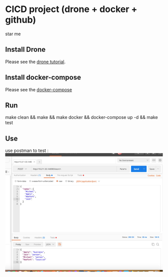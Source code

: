 # CICD project (drone + docker + github)

star me

## Install Drone

Please see the [drone tutorial](https://github.com/go-training/drone-tutorial).

## Install docker-compose
Please see the [docker-compose](https://docs.docker.com/compose/install/#prerequisites)
## Run

make clean && make && make docker && docker-compose up -d && make test

## Use

use postman to test :
![result](https://raw.githubusercontent.com/LeyouHong/telo_demo/master/result.png)